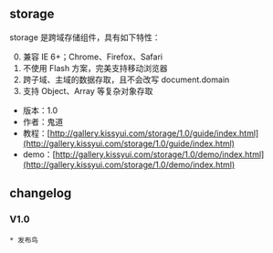 ## storage

storage 是跨域存储组件，具有如下特性：

0. 兼容 IE 6+；Chrome、Firefox、Safari
0. 不使用 Flash 方案，完美支持移动浏览器
0. 跨子域、主域的数据存取，且不会改写 document.domain
0. 支持 Object、Array 等复杂对象存取

* 版本：1.0
* 作者：鬼道
* 教程：[http://gallery.kissyui.com/storage/1.0/guide/index.html](http://gallery.kissyui.com/storage/1.0/guide/index.html)
* demo：[http://gallery.kissyui.com/storage/1.0/demo/index.html](http://gallery.kissyui.com/storage/1.0/demo/index.html)

## changelog

### V1.0

    * 发布鸟


